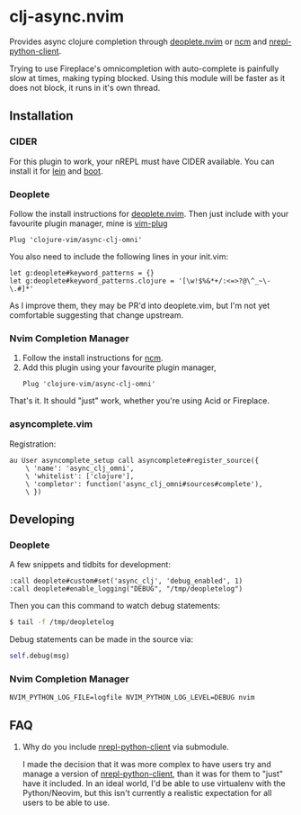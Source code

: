 # clj-async.nvim

Provides async clojure completion through [deoplete.nvim][] or [ncm][] and
[nrepl-python-client][].

Trying to use Fireplace's omnicompletion with auto-complete is painfully
slow at times, making typing blocked. Using this module will be faster as
it does not block, it runs in it's own thread.

## Installation

### CIDER

For this plugin to work, your nREPL must have CIDER available. You can install it for [lein](https://github.com/clojure-emacs/cider-nrepl#via-leiningen) and [boot](https://github.com/boot-clj/boot/wiki/Cider-REPL).

### Deoplete

Follow the install instructions for [deoplete.nvim][]. Then just include with
your favourite plugin manager, mine is [vim-plug][]

```vim
Plug 'clojure-vim/async-clj-omni'
```

You also need to include the following lines in your init.vim:

```vim
let g:deoplete#keyword_patterns = {}
let g:deoplete#keyword_patterns.clojure = '[\w!$%&*+/:<=>?@\^_~\-\.#]*'
```

As I improve them, they may be PR'd into deoplete.vim, but I'm not yet
comfortable suggesting that change upstream.

### Nvim Completion Manager

1. Follow the install instructions for [ncm][].
2. Add this plugin using your favourite plugin manager,
   ```vim
   Plug 'clojure-vim/async-clj-omni'
   ```

That's it. It should "just" work, whether you're using Acid or Fireplace.

### asyncomplete.vim


Registration:

```
au User asyncomplete_setup call asyncomplete#register_source({
    \ 'name': 'async_clj_omni',
    \ 'whitelist': ['clojure'],
    \ 'completor': function('async_clj_omni#sources#complete'),
    \ })
```

## Developing

### Deoplete
A few snippets and tidbits for development:

```vimscript
:call deoplete#custom#set('async_clj', 'debug_enabled', 1)
:call deoplete#enable_logging("DEBUG", "/tmp/deopletelog")
```

Then you can this command to watch debug statements:
```bash
$ tail -f /tmp/deopletelog
```

Debug statements can be made in the source via:
```python
self.debug(msg)
```

### Nvim Completion Manager

```
NVIM_PYTHON_LOG_FILE=logfile NVIM_PYTHON_LOG_LEVEL=DEBUG nvim
```

## FAQ

1. Why do you include [nrepl-python-client][] via submodule.

   I made the decision that it was more complex to have users try and manage a
   version of [nrepl-python-client][], than it was for them to "just" have it
   included. In an ideal world, I'd be able to use virtualenv with the
   Python/Neovim, but this isn't currently a realistic expectation for all
   users to be able to use.


[deoplete.nvim]: https://github.com/Shougo/deoplete.nvim
[nrepl-python-client]: https://github.com/clojure-vim/nrepl-python-client
[vim-plug]: https://github.com/junegunn/vim-plug
[ncm]: https://github.com/roxma/nvim-completion-manager
